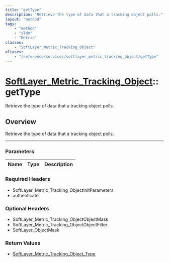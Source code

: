 ```yaml
---
title: "getType"
description: "Retrieve the type of data that a tracking object polls."
layout: "method"
tags:
    - "method"
    - "sldn"
    - "Metric"
classes:
    - "SoftLayer_Metric_Tracking_Object"
aliases:
    - "/reference/services/softlayer_metric_tracking_object/getType"
---
```

# [SoftLayer_Metric_Tracking_Object](/reference/services/SoftLayer_Metric_Tracking_Object)::getType

Retrieve the type of data that a tracking object polls.


## Overview 
Retrieve the type of data that a tracking object polls.

-----

### Parameters 
|Name | Type | Description |
| --- | --- | --- |


### Required Headers
* SoftLayer_Metric_Tracking_ObjectInitParameters
* authenticate


### Optional Headers
* SoftLayer_Metric_Tracking_ObjectObjectMask
* SoftLayer_Metric_Tracking_ObjectObjectFilter
* SoftLayer_ObjectMask

### Return Values
* <a href='/reference/datatypes/SoftLayer_Metric_Tracking_Object_Type'>SoftLayer_Metric_Tracking_Object_Type </a>




